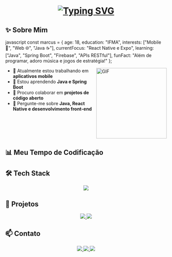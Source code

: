 <h1 align="center">
<a href="https://git.io/typing-svg"><img src="https://readme-typing-svg.demolab.com?font=JetBrains+Mono&weight=600&size=35&duration=3000&pause=1000&color=5E81AC&center=true&vCenter=true&random=false&width=600&height=70&lines=Ol%C3%A1!+%F0%9F%91%8B;Me+chamo+Marcus!;Dev+Mobile%2C+Web+%26+Java" alt="Typing SVG" /></a>
</h1>



## ✨ Sobre Mim

javascript
const marcus = {
  age: 18,
  education: "IFMA",
  interests: ["Mobile 📱", "Web 🌐", "Java ☕"],
  currentFocus: "React Native e Expo",
  learning: ["Java", "Spring Boot", "Firebase", "APIs RESTful"],
  funFact: "Além de programar, adoro música e jogos de estratégia!"
};


<img align="right" height="220px" alt="GIF" src="https://media4.giphy.com/media/v1.Y2lkPTc5MGI3NjExOHVqZDg5NTdsMGNvY2p2ZGE3d2Z6bnRpOXg3a2xlcGNyaGFqYnI3aSZlcD12MV9pbnRlcm5hbF9naWZfYnlfaWQmY3Q9Zw/qgQUggAC3Pfv687qPC/giphy.gif" />

- 🔭 Atualmente estou trabalhando em **aplicativos mobile**
- 🌱 Estou aprendendo **Java e Spring Boot**
- 👯 Procuro colaborar em **projetos de código aberto**
- 💬 Pergunte-me sobre **Java, React Native e desenvolvimento front-end**

<br clear="right">

## 📊 Meu Tempo de Codificação
 <!--START_SECTION:waka-->
<!--END_SECTION:waka-->





## 🛠️ Tech Stack

<div align="center">
  <img src="https://skillicons.dev/icons?i=java,spring,idea,javascript,react,html,css,firebase,git,vscode,&theme=dark" />
</div>

## 🚀 Projetos
<div align="center">
  <a href="https://github.com/MarcusStudios/linguageando">
    <img src="https://github-readme-stats.vercel.app/api/pin/?username=MarcusStudios&repo=linguageando&theme=nord&hide_border=true&bg_color=0D1117&title_color=5E81AC&icon_color=5E81AC&text_color=ECEFF4" />
  </a>
  <a href="https://github.com/MarcusStudios/reciclagem-jogo">
    <img src="https://github-readme-stats.vercel.app/api/pin/?username=MarcusStudios&repo=reciclagem-jogo&theme=nord&hide_border=true&bg_color=0D1117&title_color=5E81AC&icon_color=5E81AC&text_color=ECEFF4" />
  </a>
</div>

## 📫 Contato
<div align="center">
  <a href="mailto:marcuseduardo846@gmail.com">
    <img src="https://img.shields.io/badge/Gmail-5E81AC?style=for-the-badge&logo=gmail&logoColor=white" />
  </a>
  <a href="https://www.linkedin.com/in/marcus-eduardo-77022a324/">
    <img src="https://img.shields.io/badge/LinkedIn-5E81AC?style=for-the-badge&logo=linkedin&logoColor=white" />
  </a>
  <a href="https://instagram.com/marcus.studios">
    <img src="https://img.shields.io/badge/Instagram-5E81AC?style=for-the-badge&logo=instagram&logoColor=white" />
  </a>
</div>
